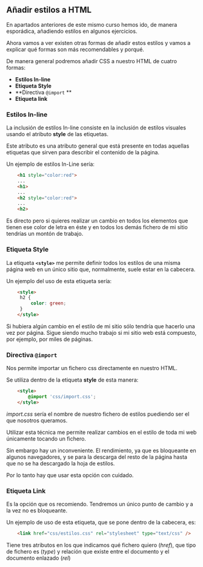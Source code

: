 ## Añadir estilos a HTML

En apartados anteriores de este mismo curso hemos ido, de manera esporádica, añadiendo estilos en algunos ejercicios.

Ahora vamos a ver existen otras formas de añadir estos estilos y vamos a explicar qué formas son más recomendables y porqué.

De manera general podremos añadir CSS a nuestro HTML de cuatro formas:

- **Estilos In-line**
- **Etiqueta Style**
- **Directiva `@import` **
- **Etiqueta link**

### Estilos In-line

La inclusión de estilos In-line consiste en la inclusión de estilos visuales usando el atributo **style** de las etiquetas.

Este atributo es una atributo general que está presente en todas aquellas etiquetas que sirven para describir el contenido de la página.

Un ejemplo de estilos In-Line sería:

```html
    <h1 style="color:red">
    ...
    <h1>
    ...
    <h2 style="color:red">
    ...
    <h2>
```

Es directo pero si quieres realizar un cambio en todos los elementos que tienen ese color de letra en éste y en todos los demás fichero de mi sitio tendrías un montón de trabajo.

### Etiqueta Style

La etiqueta **`<style>`** me permite definir todos los estilos de una misma página web en un único sitio que, normalmente, suele estar en la cabecera.

Un ejemplo del uso de esta etiqueta sería:

```html
    <style>
     h2 {
         color: green;
     }
    </style>
```

Si hubiera algún cambio en el estilo de mi sitio sólo tendría que hacerlo una vez por página. Sigue siendo mucho trabajo si mi sitio web está compuesto, por ejemplo, por miles de páginas.

### Directiva `@import`

Nos permite importar un fichero css directamente en nuestro HTML.

Se utiliza dentro de la etiqueta **style** de esta manera:

```html
    <style>
        @import 'css/import.css';
    </style>
```

_import.css_ sería el nombre de nuestro fichero de estilos puediendo ser el que nosotros queramos.

Utilizar esta técnica me permite realizar cambios en el estilo de toda mi web únicamente tocando un fichero.

Sin embargo hay un inconveniente. El rendimiento, ya que es bloqueante en algunos navegadores, y se para la descarga del resto de la página hasta que no se ha descargado la hoja de estilos.

Por lo tanto hay que usar esta opción con cuidado.

### Etiqueta Link

Es la opción que os recomiendo. Tendremos un único punto de cambio y a la vez no es bloqueante.

Un ejemplo de uso de esta etiqueta, que se pone dentro de la cabecera, es:

```html
    <link href="css/estilos.css" rel="stylesheet" type="text/css" />
```

Tiene tres atributos en los que indicamos qué fichero quiero (_href_), que tipo de fichero es (_type_) y relación que existe entre el documento y el documento enlazado (_rel_)

